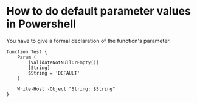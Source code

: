 ﻿# How to do default parameter values in Powershell

You have to give a formal declaration of the function's parameter.

	function Test {
		Param (
			[ValidateNotNullOrEmpty()]
			[String]
			$String = 'DEFAULT'
		)

		Write-Host -Object "String: $String"
	}

